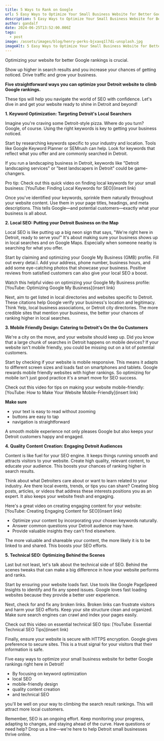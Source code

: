```yaml
---
title: 5 Ways to Rank on Google
url: 5 Easy Ways to Optimize Your Small Business Website for Better Google Rankings
description: 5 Easy Ways to Optimize Your Small Business Website for Better Google Rankings
author: gandalf
date: 2024-06-25T13:52:00.000Z
tags:
  - post
image: /assets/images/blog/henry-perks-bjxaxq1l7di-unsplash.jpg
imageAlt: 5 Easy Ways to Optimize Your Small Business Website for Better Google Rankings
---
```

Optimizing your website for better Google rankings is crucial.



Show up higher in search results and you increase your chances of getting noticed. Drive traffic and grow your business.



**Five straightforward ways you can optimize your Detroit website to climb Google rankings.** 



These tips will help you navigate the world of SEO with confidence. Let's dive in and get your website ready to shine in Detroit and beyond!



**1. Keyword Optimization: Targeting Detroit's Local Searchers**



Imagine you're craving some Detroit-style pizza. Where do you turn? Google, of course. Using the right keywords is key to getting your business noticed.



Start by researching keywords specific to your industry and location. Tools like Google Keyword Planner or SEMrush can help. Look for keywords that reflect what you offer and are commonly searched in Detroit.



If you run a landscaping business in Detroit, keywords like "Detroit landscaping services" or "best landscapers in Detroit" could be game-changers.



Pro tip: Check out this quick video on finding local keywords for your small business: \[YouTube: Finding Local Keywords for SEO](insert link)



Once you've identified your keywords, sprinkle them naturally throughout your website content. Use them in your page titles, headings, and meta descriptions. This tells Google—and potential customers—exactly what your business is all about.



**2. Local SEO: Putting your Detroit Business on the Map**

Local SEO is like putting up a big neon sign that says, "We're right here in Detroit, ready to serve you!" It's about making sure your business shows up in local searches and on Google Maps. Especially when someone nearby is searching for what you offer.

Start by claiming and optimizing your Google My Business (GMB) profile. Fill out every detai.l. Add your address, phone number, business hours, and add some eye-catching photos that showcase your business. Positive reviews from satisfied customers can also give your local SEO a boost.



Watch this helpful video on optimizing your Google My Business profile: \[YouTube: Optimizing Google My Business](insert link)



Next, aim to get listed in local directories and websites specific to Detroit. These citations help Google verify your business's location and legitimacy. Think Yelp, local business associations, or Detroit city directories. The more credible sites that mention your business, the better your chances of ranking higher in local searches.



**3. Mobile Friendly Design: Catering to Detroit's On the Go Customers**



We're a city on the move, and your website should keep up. Did you know that a large chunk of searches in Detroit happens on mobile devices? If your website isn't mobile friendly, you could be missing out on a lot of potential customers.

Start by checking if your website is mobile responsive. This means it adapts to different screen sizes and loads fast on smartphones and tablets. Google rewards mobile friendly websites with higher rankings. So optimizing for mobile isn't just good practice it's a smart move for SEO success.



Check out this video for tips on making your website mobile-friendly: \[YouTube: How to Make Your Website Mobile-Friendly](insert link)



**Make sure**



* your text is easy to read without zooming
* buttons are easy to tap
* navigation is straightforward



A smooth mobile experience not only pleases Google but also keeps your Detroit customers happy and engaged.



**4. Quality Content Creation: Engaging Detroit Audiences**



Content is like fuel for your SEO engine. It keeps things running smooth and attracts visitors to your website. Create high quality, relevant content, to educate your audience. This boosts your chances of ranking higher in search results.



Think about what Detroiters care about or want to learn related to your industry. Are there local events, trends, or tips you can share? Creating blog posts, articles, or videos that address these interests positions you as an expert. It also keeps your website fresh and engaging.



Here's a great video on creating engaging content for your website: \[YouTube: Creating Engaging Content for SEO](insert link)



* Optimize your content by incorporating your chosen keywords naturally.
* Answer common questions your Detroit audience may have.
* Provide valuable insights they can't find elsewhere.

The more valuable and shareable your content, the more likely it is to be linked to and shared. This boosts your SEO efforts.



**5. Technical SEO: Optimizing Behind the Scenes**



Last but not least, let's talk about the technical side of SEO. Behind the scenes tweaks that can make a big difference in how your website performs and ranks.



Start by ensuring your website loads fast. Use tools like Google PageSpeed Insights to identify and fix any speed issues. Google loves fast loading websites because they provide a better user experience.



Next, check for and fix any broken links. Broken links can frustrate visitors and harm your SEO efforts. Keep your site structure clean and organized. Make sure search engines can crawl and index your pages easily.



Check out this video on essential technical SEO tips: \[YouTube: Essential Technical SEO Tips](insert link)



Finally, ensure your website is secure with HTTPS encryption. Google gives preference to secure sites. This is a trust signal for your visitors that their information is safe.



Five easy ways to optimize your small business website for better Google rankings right here in Detroit!



* By focusing on keyword optimization
* local SEO
* mobile-friendly design
* quality content creation
* and technical SEO

you'll be well on your way to climbing the search result rankings. This will attract more local customers.



Remember, SEO is an ongoing effort. Keep monitoring your progress, adapting to changes, and staying ahead of the curve. Have questions or need help? Drop us a line—we're here to help Detroit small businesses thrive online.
